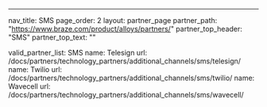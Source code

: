 ---
nav_title: SMS
page_order: 2
layout: partner_page
partner_path: "https://www.braze.com/product/alloys/partners/"
partner_top_header: "SMS"
partner_top_text: ""

valid_partner_list: SMS
name: Telesign
url: /docs/partners/technology_partners/additional_channels/sms/telesign/
name: Twilio
url: /docs/partners/technology_partners/additional_channels/sms/twilio/
name: Wavecell
url: /docs/partners/technology_partners/additional_channels/sms/wavecell/
